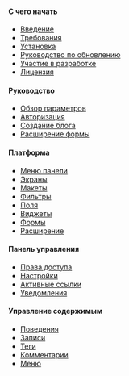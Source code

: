 <h4 class="text-orchid font-thin">C чего начать</h4>
<ul class="toc-links">
    <li><a href="/ru/docs" title="ORCHID - это ...">Введение</a></li>
    <li><a href="/ru/docs/requirements/" title="Данное руководство содержит подробные системные требования для установки ORCHID на Laravel Framework">Требования</a></li>
    <li><a href="/ru/docs/installation/" title="Данное руководство охватывает подготовку, запуск сценария установки и шаги, которые должны быть выполнены после завершения сценария установки">Установка</a></li>
    <li><a href="/ru/docs/upgrade/">Руководство по обновлению</a></li>
    <li><a href="/ru/docs/contributors/">Участие в разработке</a></li>
    <li><a href="/ru/docs/license/">Лицензия</a></li>
</ul>

<h4 class="text-orchid font-thin">Руководство</h4>
<ul class="toc-links">
    <li><a href="/ru/docs/configuration/">Обзор параметров</a></li>
    <li><a href="/ru/docs/authentication/">Авторизация</a></li>
    <li><a href="/ru/docs/tutorial_blog/">Создание блога</a></li>
    <li><a href="/ru/docs/tutorial_phpinfo/">Расширение формы</a></li>
     <!--<li><a href="/ru/docs/tutorial_clinic/">Разработка приложения</a></li> -->
     <!--<li><a href="/ru/docs/tutorial_monitor/">Разработка пакета</a></li> -->
</ul>

<h4 class="text-orchid font-thin">Платформа</h4>
<ul class="toc-links">
    <li><a href="/ru/docs/panel_menu/">Меню панели</a></li>
    <li><a href="/ru/docs/screens/">Экраны</a></li>
    <li><a href="/ru/docs/layouts/">Макеты</a></li>
    <li><a href="/ru/docs/filters/">Фильтры</a></li>
    <li><a href="/ru/docs/field/">Поля</a></li>
    <li><a href="/ru/docs/widget/">Виджеты</a></li>
    <li><a href="/ru/docs/form/">Формы</a></li>
    <li><a href="/ru/docs/extension/">Расширение</a></li>
</ul>

<h4 class="text-orchid font-thin">Панель управления</h4>
<ul class="toc-links">
    <li><a href="/ru/docs/access/">Права доступа</a></li>
    <li><a href="/ru/docs/settings/">Настройки</a></li>
    <li><a href="/ru/docs/active/">Активные ссылки</a></li>
    <li><a href="/ru/docs/alert/">Уведомления</a></li>
</ul>

<h4 class="text-orchid font-thin">Управление содержимым</h4>
<ul class="toc-links">
    <li><a href="/ru/docs/behaviors/">Поведения</a></li>
    <li><a href="/ru/docs/post/">Записи</a></li>
    <li><a href="/ru/docs/tags/">Теги</a></li>
    <li><a href="/ru/docs/comments" title="Работа с комментариями в ORCHID">Комментарии</a></li>
    <li><a href="/ru/docs/menu/" title="Управление меню ORCHID, ссылки на меню и пользовательские настройки и параметры меню.">Меню</a></li>
</ul>

